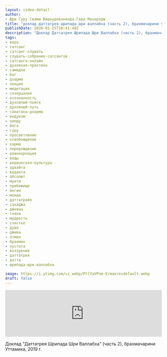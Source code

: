 ```yaml
---
layout: video-detail
author:
- Шри Гуру Свами Вишнудевананда Гири Махарадж
title: "доклад даттатрея шрипада шри валлабха (часть 2), брахмачарини уттамика, 2019 г"
publishDate: 2020-01-25T20:41:48Z
description: "Доклад Даттатрея Шрипада Шри Валлабха (часть 2), брахмачарини Уттамика, 2019 г."
tags: 
- вера
- сатсанг
- сатсанг-слушать
- слушать-собрание-сатсангов
- сатсанга-онлайн
- духовная-практика
- самадхи
- бог
- дхарма
- лекция
- медитация
- созерцание
- осознанность
- духовный-поиск
- духовный-путь
- санатана-дхарма
- индуизм
- хинду
- йога
- гуру
- просветление
- освобождение
- карма
- перерождение
- реинкорнация
- веды
- ведическая-культура
- адвайта
- веданта
- абсолют
- мукти
- прибежище
- йогин
- мокша
- даттатрейя
- сахаджа
- джняна
- гняна
- мудрость
- счастье
- душа
- джива
- атман
- брахман
- пустота
- воззрение
- даттатрея
- датта
- шрипада-шри-валлабха

image: https://i.ytimg.com/vi_webp/PtlYaVPnm-E/maxresdefault.webp
draft: false
---
```


<iframe width="100%" src="https://www.youtube.com/embed/PtlYaVPnm-E" frameborder="0" allowfullscreen=""></iframe> 

 Доклад "Даттатрея Шрипада Шри Валлабха" (часть 2), брахмачарини Уттамика, 2019 г.

  

 